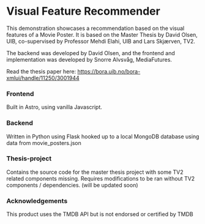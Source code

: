 # Visual Feature Recommender
This demonstration showcases a recommendation based on the visual features of a Movie Poster. It is based on the Master Thesis by David Olsen, UIB, co-supervised by Professor Mehdi Elahi, UIB and Lars Skjærven, TV2.

The backend was developed by David Olsen, and the frontend and implementation was developed by Snorre Alvsvåg, MediaFutures. 

Read the thesis paper here: 
https://bora.uib.no/bora-xmlui/handle/11250/3001944

### Frontend 
Built in Astro, using vanilla Javascript.

### Backend 
Written in Python using Flask hooked up to a local MongoDB database using data from movie_posters.json

### Thesis-project
Contains the source code for the master thesis project with some TV2 related components missing. Requires modifications to be ran without TV2 components / dependencies. (will be updated soon) 

### Acknowledgements
This product uses the TMDB API but is not endorsed or certified by TMDB